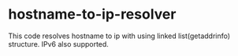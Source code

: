 # hostname-to-ip-resolver

This code resolves hostname to ip with using linked list(getaddrinfo) structure. IPv6 also supported.
